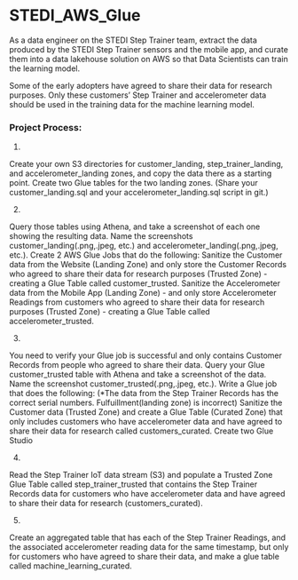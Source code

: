 # STEDI_AWS_Glue
As a data engineer on the STEDI Step Trainer team, extract the data produced by the STEDI Step Trainer sensors and the mobile app, and curate them into a data lakehouse solution on AWS so that Data Scientists can train the learning model.

Some of the early adopters have agreed to share their data for research purposes. Only these customers’ Step Trainer and accelerometer data should be used in the training data for the machine learning model.

### Project Process:

1. 
Create your own S3 directories for customer_landing, step_trainer_landing, and accelerometer_landing zones, and copy the data there as a starting point.
 Create two Glue tables for the two landing zones. 
(Share your customer_landing.sql and your accelerometer_landing.sql script in git.)

2. 
Query those tables using Athena, and take a screenshot of each one showing the resulting data. Name the screenshots customer_landing(.png,.jpeg, etc.) and accelerometer_landing(.png,.jpeg, etc.).
Create 2 AWS Glue Jobs that do the following:
Sanitize the Customer data from the Website (Landing Zone) and only store the Customer Records who agreed to share their data for research purposes (Trusted Zone) - creating a Glue Table called customer_trusted.
Sanitize the Accelerometer data from the Mobile App (Landing Zone) - and only store Accelerometer Readings from customers who agreed to share their data for research purposes (Trusted Zone) - creating a Glue Table called accelerometer_trusted.

3.
You need to verify your Glue job is successful and only contains Customer Records from people who agreed to share their data. Query your Glue customer_trusted table with Athena and take a screenshot of the data. Name the screenshot customer_trusted(.png,.jpeg, etc.).
 Write a Glue job that does the following: (*The data from the Step Trainer Records has the correct serial numbers. Fulfuillment(landing zone) is incorrect)
Sanitize the Customer data (Trusted Zone) and create a Glue Table (Curated Zone) that only includes customers who have accelerometer data and have agreed to share their data for research called customers_curated.
Create two Glue Studio

4.
Read the Step Trainer IoT data stream (S3) and populate a Trusted Zone Glue Table called step_trainer_trusted that contains the Step Trainer Records data for customers who have accelerometer data and have agreed to share their data for research (customers_curated).

5.
Create an aggregated table that has each of the Step Trainer Readings, and the associated accelerometer reading data for the same timestamp, but only for customers who have agreed to share their data, and make a glue table called machine_learning_curated.
